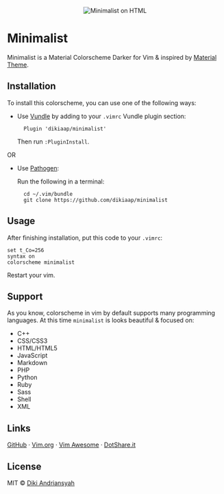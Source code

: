 <p align="center">
    <img src="http://i.imgur.com/JrZKwfY.png" alt="Minimalist on HTML">
</p>

# Minimalist
Minimalist is a Material Colorscheme Darker for Vim & inspired by 
[Material Theme](https://github.com/equinusocio/material-theme).

## Installation

To install this colorscheme, you can use one of the following ways:

- Use [Vundle](https://github.com/VundleVim/Vundle.vim#quick-start) by adding 
to your `.vimrc` Vundle plugin section:

        Plugin 'dikiaap/minimalist'

    Then run `:PluginInstall`.

OR

- Use [Pathogen](https://github.com/tpope/vim-pathogen#installation):

    Run the following in a terminal:   

        cd ~/.vim/bundle
        git clone https://github.com/dikiaap/minimalist

## Usage

After finishing installation, put this code to your `.vimrc`:

    set t_Co=256
    syntax on
    colorscheme minimalist

Restart your vim.

## Support

As you know, colorscheme in vim by default supports many programming languages.
At this time `minimalist` is looks beautiful & focused on:

* C++
* CSS/CSS3
* HTML/HTML5
* JavaScript
* Markdown
* PHP
* Python
* Ruby
* Sass
* Shell
* XML

## Links

[GitHub](https://github.com/dikiaap/minimalist) ·
[Vim.org](http://www.vim.org/scripts/script.php?script_id=5490) ·
[Vim Awesome](#) ·
[DotShare.it](http://dotshare.it/dots/1397/)

## License

MIT © [Diki Andriansyah](https://dikiaap.id)
